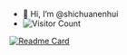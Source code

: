 - 👋 Hi, I’m @shichuanenhui
- ![Visitor Count](https://profile-counter.glitch.me/shichuanenhui/count.svg)

[![Readme Card](https://github-readme-stats-one-bice.vercel.app/api?username=shichuanenhui&show_icons=true&role=OWNER,ORGANIZATION_MEMBER,COLLABORATOR)](#)
